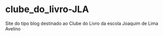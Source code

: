 # clube_do_livro-JLA
Site do tipo blog destinado ao Clube do Livro da escola Joaquim de Lima Avelino
